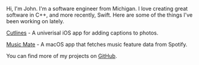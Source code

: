 Hi, I'm John. I'm a software engineer from Michigan. I love creating great software in C++, and more recently, Swift. Here are some of the things I've been working on lately.

[Cutlines](https://cutlines.jbruce.me) - A univerisal iOS app for adding captions to photos.

[Music Mate](https://github.com/jbruce2112/music-mate) - A macOS app that fetches music feature data from Spotify.

You can find more of my projects on [GitHub](https://github.com/jbruce2112).
